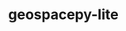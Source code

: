---
layout: default
description: 'Geospacepy-lite is a toolbox of loosely-related modules which were originally
  created for analyzing in-situ sensed electrodynamics and particle precipitation
  data from spacecraft, but are general-purpose enough to useful for various common
  geospace data analysis tasks.


  The dependacies of the package are limited to the core scientific python packages
  like the standard library, numpy, and matplotlib.'
point_of_contact: Liam Kilcommons
record_last_updated: Fri, 04 Feb 2022 17:09:02 GMT
shortname: geospacepy_lite
title: geospacepy-lite
uuid: 2093d23c-13b7-4d1e-9c54-a0893f926b66
website_link: https://geospacepy-lite.readthedocs.io/en/latest/
---